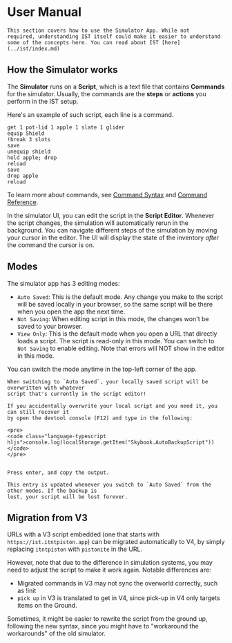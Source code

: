 # User Manual

```admonish info
This section covers how to use the Simulator App. While not
required, understanding IST itself could make it easier to understand
some of the concepts here. You can read about IST [here](../ist/index.md)
```

## How the Simulator works
The **Simulator** runs on a **Script**, which is a text file that contains
**Commands** for the simulator. Usually, the commands are the **steps** or **actions**
you perform in the IST setup.

Here's an example of such script, each line is a command.
```skybook
get 1 pot-lid 1 apple 1 slate 1 glider
equip Shield
!break 3 slots
save
unequip shield
hold apple; drop
reload
save
drop apple
reload
```

To learn more about commands, see [Command Syntax](./syntax.md) and [Command Reference](./commands.md).

In the simulator UI, you can edit the script in the **Script Editor**.
Whenever the script changes, the simulation will automatically rerun in the background.
You can navigate different steps of the simulation by moving your cursor in the editor.
The UI will display the state of the inventory *after* the command the cursor is on.

## Modes
The simulator app has 3 editing modes:
- `Auto Saved`: This is the default mode. Any change you make to the script will be saved locally in your browser,
  so the same script will be there when you open the app the next time.
- `Not Saving`: When editing script in this mode, the changes won't be saved to your browser.
- `View Only`: This is the default mode when you open a URL that directly loads a script.
  The script is read-only in this mode. You can switch to `Not Saving` to enable editing.
  Note that errors will NOT show in the editor in this mode.

You can switch the mode anytime in the top-left corner of the app.

```admonish warning
When switching to `Auto Saved`, your locally saved script will be overwritten with whatever
script that's currently in the script editor!

If you accidentally overwrite your local script and you need it, you can still recover it
by open the devtool console (F12) and type in the following:

<pre>
<code class="language-typescript hljs">console.log(localStorage.getItem("Skybook.AutoBackupScript"))</code>
</pre>


Press enter, and copy the output.

This entry is updated whenever you switch to `Auto Saved` from the other modes. If the backup is
lost, your script will be lost forever.
```

## Migration from V3

URLs with a V3 script embedded (one that starts with `https://ist.itntpiston.app`)
can be migrated automatically to V4, by simply replacing `itntpiston` with `pistonite`
in the URL. 

However, note that due to the difference in simulation systems,
you may need to adjust the script to make it work again. Notable differences are:
- Migrated commands in V3 may not sync the overworld correctly, such as <skyb>!init</skyb>
- `pick up` in V3 is translated to <skyb>get</skyb> in V4, since
  <skyb>pick-up</skyb> in V4 only targets items on the Ground.

Sometimes, it might be easier to rewrite the script from the ground up, following
the new syntax, since you might have to "workaround the workarounds" of the old simulator.
